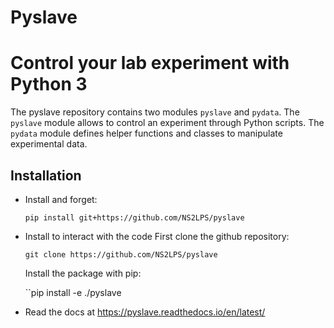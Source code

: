# Pyslave

Control your lab experiment with Python 3
===================================================

The pyslave repository contains two modules ``pyslave`` and ``pydata``. The ``pyslave`` module allows
to control an experiment through Python scripts. The ``pydata`` module defines helper
functions and classes to manipulate experimental data.

Installation
--------------

* Install and forget:

    ``pip install git+https://github.com/NS2LPS/pyslave``

* Install to interact with the code
  First clone the github repository:
  
    ``git clone https://github.com/NS2LPS/pyslave``

  Install the package with pip: 
  
    ``pip install -e ./pyslave
    
* Read the docs at https://pyslave.readthedocs.io/en/latest/


